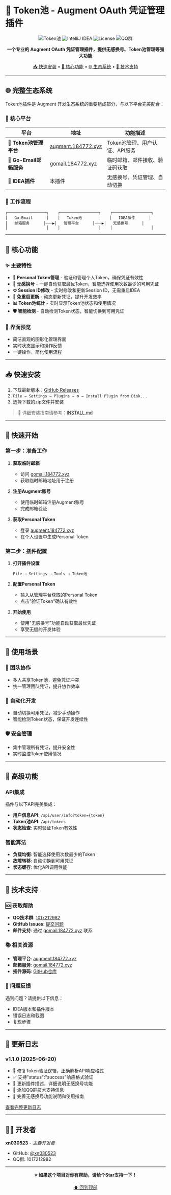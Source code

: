 # 🎯 Token池 - Augment OAuth 凭证管理插件

<div align="center">

![Token池](https://img.shields.io/badge/Token池-v1.1.0-blue.svg)
![IntelliJ IDEA](https://img.shields.io/badge/IntelliJ%20IDEA-2023.1+-orange.svg)
![License](https://img.shields.io/badge/License-MIT-green.svg)
![QQ群](https://img.shields.io/badge/QQ群-1017212982-red.svg)

**一个专业的 Augment OAuth 凭证管理插件，提供无感换号、Token池管理等强大功能**

[📥 快速安装](#-快速安装) • [🎯 核心功能](#-核心功能) • [🌐 生态系统](#-完整生态系统) • [💬 技术支持](#-技术支持)

</div>

---

## 🌐 完整生态系统

Token池插件是 Augment 开发生态系统的重要组成部分，与以下平台完美配合：

### 🔗 核心平台

| 平台 | 地址 | 功能描述 |
|------|------|----------|
| 🎯 **Token池管理平台** | [augment.184772.xyz](https://augment.184772.xyz) | Token池管理、用户认证、API服务 |
| 📧 **Go-Email邮箱服务** | [gomail.184772.xyz](https://gomail.184772.xyz) | 临时邮箱、邮件接收、验证码获取 |
| 🔧 **IDEA插件** | 本插件 | 无感换号、凭证管理、自动切换 |

### 🔄 工作流程

```
┌─────────────────┐    ┌─────────────────┐    ┌─────────────────┐
│   Go-Email      │    │   Token池       │    │   IDEA插件      │
│   邮箱服务      │───▶│   管理平台      │───▶│   无感换号      │
│                 │    │                 │    │                 │
```
---

## 🎯 核心功能

### ✨ 主要特性

- **🔐 Personal Token管理** - 验证和管理个人Token，确保凭证有效性
- **🎯 无感换号** - 一键自动获取最优Token，智能选择使用次数最少的可用凭证
- **⚙️ Session ID修改** - 实时修改和更新Session ID，无需重启IDEA
- **🔄 免重启更新** - 动态更新凭证，提升开发效率
- **📊 Token池统计** - 实时显示Token池状态和使用情况
- **🛡️ 智能检测** - 自动检测Token状态，智能切换到可用凭证

### 🎨 界面预览

- 简洁直观的图形化管理界面
- 实时状态显示和操作反馈
- 一键操作，简化使用流程

---

## 📥 快速安装
1. 下载最新版本：[GitHub Releases](https://github.com/xn030523/augment-token-idea-free/releases)
2. `File → Settings → Plugins → ⚙️ → Install Plugin from Disk...`
3. 选择下载的zip文件并安装

> 📖 详细安装指南请参考：[INSTALL.md](./INSTALL.md)

---

## 🚀 快速开始

### 第一步：准备工作

1. **获取临时邮箱**
   - 访问 [gomail.184772.xyz](https://gomail.184772.xyz)
   - 获取临时邮箱地址用于注册

2. **注册Augment账号**
   - 使用临时邮箱注册Augment账号
   - 完成邮箱验证

3. **获取Personal Token**
   - 登录 [augment.184772.xyz](https://augment.184772.xyz)
   - 在个人设置中生成Personal Token

### 第二步：插件配置

1. **打开插件设置**
   ```
   File → Settings → Tools → Token池
   ```

2. **配置Personal Token**
   - 输入从管理平台获取的Personal Token
   - 点击"验证Token"确认有效性

3. **开始使用**
   - 使用"无感换号"功能自动获取最优凭证
   - 享受无缝的开发体验

---

## 🌟 使用场景

### 👥 团队协作
- 多人共享Token池，避免凭证冲突
- 统一管理团队凭证，提升协作效率

### 🔄 自动化开发
- 自动切换可用凭证，减少手动操作
- 智能检测Token状态，保证开发连续性

### 🛡️ 安全管理
- 集中管理所有凭证，提升安全性
- 实时监控Token使用情况

---

## 🔧 高级功能

### API集成
插件与以下API完美集成：

- **用户信息API**: `/api/user/info?token={token}`
- **Token池API**: `/api/tokens`
- **状态检查**: 实时验证Token有效性

### 智能算法
- **负载均衡**: 智能选择使用次数最少的Token
- **故障转移**: 自动切换到可用凭证
- **状态缓存**: 优化API调用性能

---

## 💬 技术支持

### 🆘 获取帮助

- **QQ技术群**: [1017212982](https://qm.qq.com/cgi-bin/qm/qr?k=xxx) 
- **GitHub Issues**: [提交问题](https://github.com/xn030523/augment-token-idea/issues)
- **邮件支持**: 通过 [gomail.184772.xyz](https://gomail.184772.xyz) 联系

### 📚 相关资源

- **管理平台**: [augment.184772.xyz](https://augment.184772.xyz)
- **邮箱服务**: [gomail.184772.xyz](https://gomail.184772.xyz)
- **插件源码**: [GitHub仓库](https://github.com/xn030523/augment-token-idea-free.git)

### 🐛 问题反馈

遇到问题？请提供以下信息：
- IDEA版本和插件版本
- 错误日志和截图
- 复现步骤

---

## 🔄 更新日志

### v1.1.0 (2025-06-20)
- 🔧 修复Token验证逻辑，正确解析API响应格式
- ✅ 支持"status":"success"响应格式验证
- 📝 更新插件描述，详细说明无感换号功能
- 💬 添加QQ群技术支持信息
- 🎯 完善无感换号功能说明和使用指南

[查看完整更新日志](./CHANGELOG.md)

---



## 👨‍💻 开发者

**xn030523** - *主要开发者*

- GitHub: [@xn030523](https://github.com/xn030523)
- QQ群: 1017212982

---

<div align="center">

**⭐ 如果这个项目对你有帮助，请给个Star支持一下！**

[⬆ 回到顶部](#-token池---augment-oauth-凭证管理插件)

</div>
